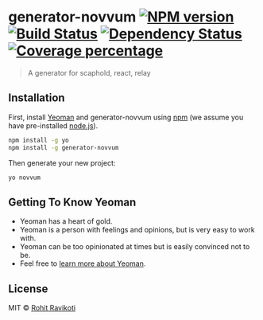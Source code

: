# generator-novvum [![NPM version][npm-image]][npm-url] [![Build Status][travis-image]][travis-url] [![Dependency Status][daviddm-image]][daviddm-url] [![Coverage percentage][coveralls-image]][coveralls-url]
> A generator for scaphold, react, relay

## Installation

First, install [Yeoman](http://yeoman.io) and generator-novvum using [npm](https://www.npmjs.com/) (we assume you have pre-installed [node.js](https://nodejs.org/)).

```bash
npm install -g yo
npm install -g generator-novvum
```

Then generate your new project:

```bash
yo novvum
```

## Getting To Know Yeoman

 * Yeoman has a heart of gold.
 * Yeoman is a person with feelings and opinions, but is very easy to work with.
 * Yeoman can be too opinionated at times but is easily convinced not to be.
 * Feel free to [learn more about Yeoman](http://yeoman.io/).

## License

MIT © [Rohit Ravikoti]()


[npm-image]: https://badge.fury.io/js/generator-novvum.svg
[npm-url]: https://npmjs.org/package/generator-novvum
[travis-image]: https://travis-ci.org/rohit-ravikoti/generator-novvum.svg?branch=master
[travis-url]: https://travis-ci.org/rohit-ravikoti/generator-novvum
[daviddm-image]: https://david-dm.org/rohit-ravikoti/generator-novvum.svg?theme=shields.io
[daviddm-url]: https://david-dm.org/rohit-ravikoti/generator-novvum
[coveralls-image]: https://coveralls.io/repos/rohit-ravikoti/generator-novvum/badge.svg
[coveralls-url]: https://coveralls.io/r/rohit-ravikoti/generator-novvum
